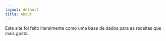 ```yaml
---
layout: default
title: About
---
```


Este site foi feito literalmente como uma base de dados para as receitas que mais gosto.